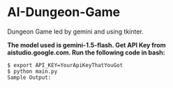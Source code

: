 # AI-Dungeon-Game
Dungeon Game led by gemini and using tkinter.

**The model used is gemini-1.5-flash. Get API Key from aistudio.google.com. Run the following code in bash:**
```
$ export API_KEY=YourApiKeyThatYouGot
$ python main.py
Sample Output:
```
